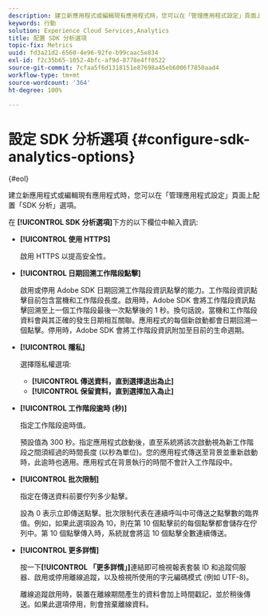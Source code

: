 ```yaml
---
description: 建立新應用程式或編輯現有應用程式時，您可以在「管理應用程式設定」頁面上配置「SDK 分析」選項。
keywords: 行動
solution: Experience Cloud Services,Analytics
title: 配置 SDK 分析選項
topic-fix: Metrics
uuid: fd3a21d2-6560-4e96-92fe-b99caac5e834
exl-id: f2c35b65-1052-4bfc-af9d-8778e4ff0522
source-git-commit: 7cfaa5f6d1318151e87698a45eb6006f7850aad4
workflow-type: tm+mt
source-wordcount: '364'
ht-degree: 100%

---
```


# 設定 SDK 分析選項 {#configure-sdk-analytics-options}

{#eol}

建立新應用程式或編輯現有應用程式時，您可以在「管理應用程式設定」頁面上配置「SDK 分析」選項。

在 **[!UICONTROL SDK 分析選項]**&#x200B;下方的以下欄位中輸入資訊:

* **[!UICONTROL 使用 HTTPS]**

   啟用 HTTPS 以提高安全性。

* **[!UICONTROL 日期回溯工作階段點擊]**

   啟用或停用 Adobe SDK 日期回溯工作階段資訊點擊的能力。工作階段資訊點擊目前包含當機和工作階段長度。啟用時，Adobe SDK 會將工作階段資訊點擊回溯至上一個工作階段最後一次點擊後的 1 秒。換句話說，當機和工作階段資料會與其正確的發生日期相互關聯。應用程式的每個新啟動都會日期回溯一個點擊。停用時，Adobe SDK 會將工作階段資訊附加至目前的生命週期。

* **[!UICONTROL 隱私]**

   選擇隱私權選項:

   * **[!UICONTROL 傳送資料，直到選擇退出為止]**
   * **[!UICONTROL 保留資料，直到選擇加入為止]**

* **[!UICONTROL 工作階段逾時 (秒)]**

   指定工作階段逾時值。

   預設值為 300 秒。指定應用程式啟動後，直至系統將該次啟動視為新工作階段之間須經過的時間長度 (以秒為單位)。您的應用程式傳送至背景並重新啟動時，此逾時也適用。應用程式在背景執行的時間不會計入工作階段中。

* **[!UICONTROL 批次限制]**

   指定在傳送資料前要佇列多少點擊。

   設為 0 表示立即傳送點擊。批次限制代表在連續呼叫中可傳送之點擊數的臨界值。例如，如果此選項設為 10，則在第 10 個點擊前的每個點擊都會儲存在佇列中。第 10 個點擊傳入時，系統就會將這 10 個點擊全數連續傳送。

* **[!UICONTROL 更多詳情]**

   按一下&#x200B;**[!UICONTROL 「更多詳情」]**&#x200B;連結即可檢視報表套裝 ID 和追蹤伺服器、啟用或停用離線追蹤，以及檢視所使用的字元編碼模式 (例如 UTF-8)。

   離線追蹤啟用時，裝置在離線期間產生的資料會加上時間戳記，並於稍後傳送。如果此選項停用，則會捨棄離線資料。
